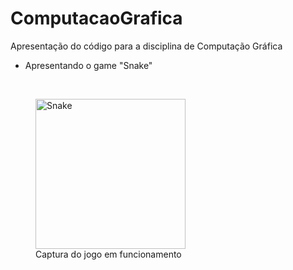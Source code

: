 # ComputacaoGrafica
Apresentação do código para a disciplina de Computação Gráfica
<br>

  * Apresentando o game "Snake"

<br>
  <figure>
    <img src = "[https://i.imgur.com/T559Hzs.png](https://i.imgur.com/4WajjMi.gif)" alt = "Snake" heidth = "240" width = "240">
    <figcaption>Captura do jogo em funcionamento</figcaption>
  <figure/>
